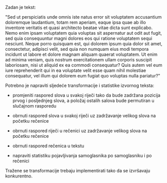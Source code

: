 Zadan je tekst:

"Sed ut perspiciatis unde omnis iste natus error sit voluptatem
accusantium doloremque laudantium, totam rem aperiam, eaque ipsa quae ab
illo inventore veritatis et quasi architecto beatae vitae dicta sunt
explicabo. Nemo enim ipsam voluptatem quia voluptas sit aspernatur aut
odit aut fugit, sed quia consequuntur magni dolores eos qui ratione
voluptatem sequi nesciunt. Neque porro quisquam est, qui dolorem ipsum
quia dolor sit amet, consectetur, adipisci velit, sed quia non numquam
eius modi tempora incidunt ut labore et dolore magnam aliquam quaerat
voluptatem. Ut enim ad minima veniam, quis nostrum exercitationem ullam
corporis suscipit laboriosam, nisi ut aliquid ex ea commodi consequatur?
Quis autem vel eum iure reprehenderit qui in ea voluptate velit esse
quam nihil molestiae consequatur, vel illum qui dolorem eum fugiat quo
voluptas nulla pariatur?"

Potrebno je napraviti sljedeće transformacije i statistike izvornog
teksta:

- promjeniti raspored slova u svakoj riječi tako da bude zadržana
pozicija prvog i posljednjeg slova, a položaj ostalih salova bude
permutiran u slučajnom rasporedu

- obrnuti raspored slova u svakoj riječi uz zadržavanje velikog slova na
početku rečenice

- obrnuti raspored riječi u rečenici uz zadržavanje velikog slova na
početku rečenice

- obrnuti raspored rečenica u tekstu

- napraviti statistiku pojavljivanja samoglasnika po samoglasniku i po
rečenici

Tražene se transformacije trebaju implementirati tako da se izvršavaju
konkurentno.